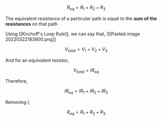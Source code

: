 $$
R_{eq} = R_1 + R_2 + R_3
$$

The equivalent resistance of a particular path is equal to the **sum of the resistances** on that path

Using [[Kirchoff's Loop Rule]], we can say that, 
![[Pasted image 20220322183900.png]]

$$
V_{total} = V_1 + V_2 + V_3
$$

And for an equivalent resistor,

$$
V_{total} = IR_{eq}
$$

Therefore, 

$$
IR_{eq} = IR_1 + IR_2 + IR_3
$$

Removing $I$, 

$$
R_{eq} = R_1 + R_2 + R_3
$$
